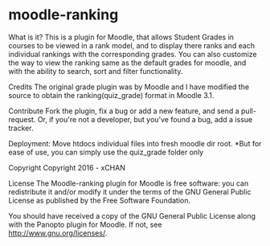 # moodle-ranking

What is it?
This is a plugin for Moodle, that allows Student Grades in courses to be viewed in a rank model, and to display there ranks and each individual rankings with the corresponding grades. You can also customize the way to view the ranking same as the default grades for moodle, and with the ability to search, sort and filter functionality.

Credits
The original grade plugin was by Moodle and I have modified the source to obtain the ranking(quiz_grade) format in Moodle 3.1.

Contribute
Fork the plugin, fix a bug or add a new feature, and send a pull-request. Or, if you're not a developer, but you've found a bug, add a issue tracker.

Deployment:
Move htdocs individual files into fresh moodle dir root.
*But for ease of use, you can simply use the quiz_grade folder only

Copyright
Copyright 2016 - xCHAN

License
The Moodle-ranking plugin for Moodle is free software: you can redistribute it and/or modify it under the terms of the GNU General Public License as published by the Free Software Foundation.

You should have received a copy of the GNU General Public License along with the Panopto plugin for Moodle. If not, see http://www.gnu.org/licenses/.
